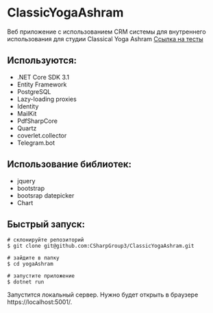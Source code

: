 
# ClassicYogaAshram
Веб приложение с использованием CRM системы для внутреннего использования для студии Classical Yoga Ashram
 [Ссылка на тесты](https://github.com/iskander1234/YogaWebTwst)

## Используются:
*	.NET Core SDK 3.1
*	Entity Framework
*	PostgreSQL
*	Lazy-loading proxies
*	Identity
* MailKit
* PdfSharpCore
* Quartz
* coverlet.collector
* Telegram.bot
## Использование библиотек:
*	jquery
*	bootstrap
* bootsrap datepicker
* Chart
## Быстрый запуск:
```
# склонируйте репозиторий 
$ git clone git@github.com:CSharpGroup3/ClassicYogaAshram.git

# зайдите в папку
$ cd yogaAshram

# запустите приложение
$ dotnet run
```
Запустится локальный сервер.
Нужно будет открыть в браузере https://localhost:5001/.
